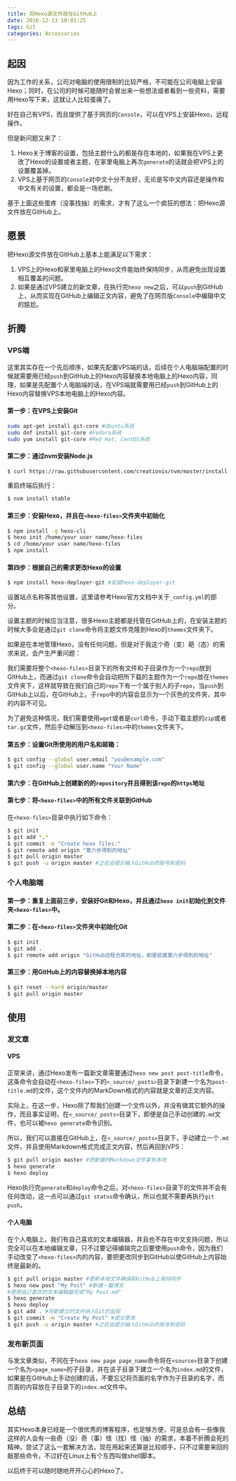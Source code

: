 ```yaml
---
title: 将Hexo源文件放在GitHub上
date: 2016-12-13 10:01:25
tags: Git
categories: Accessories
---
```


## 起因

因为工作的关系，公司对电脑的使用限制的比较严格，不可能在公司电脑上安装Hexo；同时，在公司的时候可能随时会冒出来一些想法或者看到一些资料，需要用Hexo写下来，这就让人比较蛋痛了。

<!--more-->

好在自己有VPS，而且提供了基于网页的`Console`，可以在VPS上安装Hexo，远程操作。

但是新问题又来了：

1. Hexo关于博客的设置，包括主题什么的都是存在本地的，如果我在VPS上更改了Hexo的设置或者主题，在家里电脑上再次`generate`的话就会把VPS上的设置覆盖掉。
2. VPS上基于网页的`Console`对中文十分不友好，无论是写中文内容还是操作和中文有关的设置，都会是一场悲剧。

基于上面这些蛋疼（没事找抽）的需求，才有了这么一个疯狂的想法：把Hexo源文件放在GitHub上。

## 愿景

把Hexo源文件放在GitHub上基本上能满足以下需求：

1. VPS上的Hexo和家里电脑上的Hexo文件能始终保持同步，从而避免出现设置相互覆盖的问题。
2. 如果是通过VPS建立的新文章，在执行完`hexo new`之后，可以`push`到GitHub上，从而实现在GitHub上编辑正文内容，避免了在网页版`Console`中编辑中文的尴尬。

## 折腾

### VPS端

这里其实存在一个先后顺序，如果先配置VPS端的话，后续在个人电脑端配置的时候就需要用已经`push`到GitHub上的Hexo内容替换本地电脑上的Hexo内容，同理，如果是先配置个人电脑端的话，在VPS端就需要用已经`push`到GitHub上的Hexo内容替换VPS本地电脑上的Hexo内容。

#### 第一步：在VPS上安装Git

```bash
sudo apt-get install git-core #Ubuntu系统
sudo dnf install git-core #Fedora系统
sudo yum install git-core #Red Hat, CentOS系统
```

#### 第二步：通过nvm安装Node.js

```bash
$ curl https://raw.githubusercontent.com/creationix/nvm/master/install.sh | sh
```
重启终端后执行：
```bash
$ nvm install stable
```
  
#### 第三步：安装Hexo，并且在`<hexo-files>`文件夹中初始化

```bash
$ npm install -g hexo-cli
$ hexo init /home/your user name/hexo-files
$ cd /home/your user name/hexo-files
$ npm install
```
  
#### 第四步：根据自己的需求更改Hexo的设置

```bash
$ npm install hexo-deployer-git #安装hexo-deployer-git
```
设置站点名称等其他设置，这里请参考Hexo官方文档中关于`_config.yml`的部分。

设置主题的时候应当注意，很多Hexo主题都是托管在GitHub上的，在安装主题的时候大多会是通过`git clone`命令将主题文件克隆到Hexo的`themes`文件夹下。

如果是在本地管理Hexo，没有任何问题，但是对于我这个奇（变）葩（态）的需求来说，会产生严重问题：

我们需要将整个`<hexo-files>`目录下的所有文件和子目录作为一个`repo`放到GitHub上，而通过`git clone`命令会自动把所下载的主题作为一个`repo`放在`themes`文件夹下，这样就导致在我们自己的`repo`下有一个属于别人的子`repo`，当`push`到GitHub上以后，在GitHub上，子`repo`中的内容会显示为一个灰色的文件夹，其中的内容不可见。

为了避免这种情况，我们需要使用`wget`或者是`curl`命令，手动下载主题的`zip`或者`tar.gz`文件，然后手动解压到`<hexo-files>`中的`themes`文件夹下。

#### 第五步：设置Git所使用的用户名和邮箱：

```bash
$ git config --global user.email "you@example.com"
$ git config --global user.name "Your Name"
```

#### 第六步：在GitHub上创建新的的`repository`并且得到该`repo`的`https`地址

#### 第七步：将`<hexo-files>`中的所有文件关联到GitHub

在`<hexo-files>`目录中执行如下命令：

```bash
$ git init
$ git add *.*
$ git commit -m "Create hexo files."
$ git remote add origin "第六步得到的地址"
$ git pull origin master
$ git push -u origin master #之后会提示输入GitHub的账号和密码
```

### 个人电脑端

#### 第一步：重复上面前三步，安装好Git和Hexo，并且通过`hexo init`初始化到文件夹`<hexo-files>`中。

#### 第二步：在`<hexo-files>`文件夹中初始化Git

```bash
$ git init
$ git add .
$ git remote add origin "GitHub远程仓库的地址，即是前面第六步得到的地址"
```

#### 第三步：用GitHub上的内容替换掉本地内容

```bash
$ git reset --hard origin/master
$ git pull origin master
```

## 使用

### 发文章

#### VPS

正常来讲，通过Hexo发布一篇新文章需要通过`hexo new post post-title`命令，这条命令会自动在`<hexo-files>`下的`<_source/_posts>`目录下新建一个名为`post-title.md`的文件，这个文件内的MarkDown格式的内容就是文章的正文内容。

实际上，在这一步，Hexo除了帮我们创建一个文件以外，并没有做其它额外的操作，而且事实证明，在`<_source/_posts>`目录下，即便是自己手动创建的`.md`文件，也可以被`hexo generate`命令识别。

所以，我们可以直接在GitHub上，在`<_source/_posts>`目录下，手动建立一个`.md`文件，并且使用Markdown格式完成正文内容，然后再回到VPS：

```bash
$ git pull origin master #把新建的Markdown文件拿到本地
$ hexo generate
$ hexo deploy
```

Hexo执行完`generate`和`deploy`命令之后，对`<hexo-files>`目录下的文件并不会有任何改动，这一点可以通过`git status`命令确认，所以也就不需要再执行`git push`。

#### 个人电脑

在个人电脑上，我们有自己喜欢的文本编辑器，并且也不存在中文支持问题，所以完全可以在本地编辑文章，只不过要记得编辑完之后要使用`push`命令，因为我们手动改变了`<hexo-files>`内的内容，要把更改同步到GitHub以使GitHub上内容始终是最新的。

```bash
$ git pull origin master #更新本地文件确保和GitHub上保持同步
$ hexo new post "My Post" #新建一篇博文
#使用自己喜欢的文本编辑器完成"My Post.md"
$ hexo generate
$ hexo deploy
$ git add . #将新建立的文件纳入Git的监视
$ git commit -m "Create My Post" #提交更改
$ git push -u origin master #之后会提示输入GitHub的账号和密码
```

### 发布新页面

与发文章类似，不同在于`hexo new page page_name`命令将在`<source>`目录下创建一个名为`<page_name>`的子目录，并在该子目录下建立一个名为`index.md`的文件，如果是在GitHub上手动创建的话，不要忘记将页面的名字作为子目录的名字，而页面的内容放在子目录下的`index.md`文件中。

## 总结

其实Hexo本身已经是一个很优秀的博客程序，也足够方便，可是总会有一些像我这样的人会有一些奇（没）奇（事）怪（找）怪（抽）的需求，本着不折腾会死的精神，尝试了这么一套解决方法，现在用起来还算是比较顺手，只不过需要来回的敲那些命令，不过好在Linux上有个东西叫做shell脚本。

以后终于可以随时随地开开心心的Hexo了。
